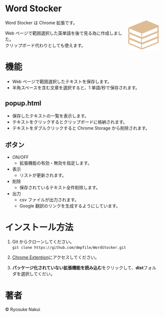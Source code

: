 # Word Stocker

Word Stocker は Chrome 拡張です。
<img src='./public/book.png' width="20%" align="right">

Web ページで範囲選択した英単語を後で見る為に作成しました。  
クリップボード代わりとしても使えます。

# 機能

- Web ページで範囲選択したテキストを保存します。
- 半角スペースを含む文章を選択すると、1 単語/秒で保存されます。

## popup.html

- 保存したテキストの一覧を表示します。
- テキストをクリックするとクリップボードに格納されます。
- テキストをダブルクリックすると Chrome Storage から削除されます。

## ボタン

- ON/OFF
  - 拡張機能の有効・無効を指定します。
- 表示
  - リストが更新されます。
- 削除
  - 保存されているテキスト全件削除します。
- 出力
  - csv ファイルが出力されます。
  - Google 翻訳のリンクを生成するようにしています。

# インストール方法

1. Git からクローンしてください。  
   `git clone https://github.com/dmpfile/WordStocker.git`

2. [Chrome Extention](chrome://extensions/)にアクセスしてください。
3. **パッケージ化されていない拡張機能を読み込む**をクリックして、**dist**フォルダを選択してくだい。

# 著者

©️ Ryosuke Nakui
